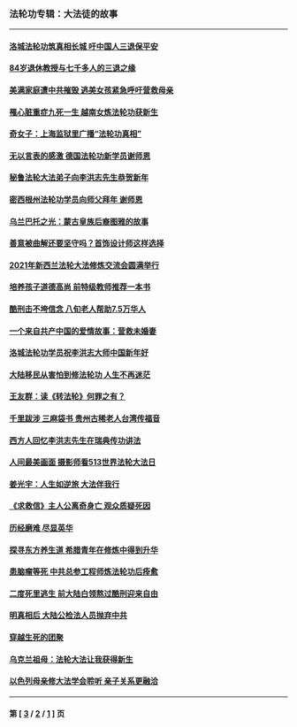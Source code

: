 ### 法轮功专辑：大法徒的故事
---
#### [洛城法轮功筑真相长城 吁中国人三退保平安](../../pages/nf1147481/n13892471.md?05040430) 
#### [84岁退休教授与七千多人的三退之缘](../../pages/nf1147481/n13796650.md?05040430) 
#### [美满家庭遭中共摧毁 逃美女孩紧急呼吁营救母亲](../../pages/nf1147481/n13792859.md?05040430) 
#### [罹心脏重症九死一生 越南女炼法轮功获新生](../../pages/nf1147481/n13732766.md?05040430) 
#### [奇女子：上海监狱里广播“法轮功真相”](../../pages/nf1147481/n13726443.md?05040430) 
#### [无以言表的感激 德国法轮功新学员谢师恩](../../pages/nf1147481/n13543790.md?05040430) 
#### [秘鲁法轮大法弟子向李洪志先生恭贺新年](../../pages/nf1147481/n13540182.md?05040430) 
#### [密西根州法轮功学员向师父拜年 谢师恩](../../pages/nf1147481/n13538183.md?05040430) 
#### [乌兰巴托之光：蒙古皇族后裔图雅的故事](../../pages/nf1147481/n13155759.md?05040430) 
#### [善意被曲解还要坚守吗？首饰设计师这样选择](../../pages/nf1147481/n13077575.md?05040430) 
#### [2021年新西兰法轮大法修炼交流会圆满举行](../../pages/nf1147481/n13033149.md?05040430) 
#### [培养孩子道德高尚 前特级教师推荐一本书](../../pages/nf1147481/n12938640.md?05040430) 
#### [酷刑击不垮信念 八旬老人帮助7.5万华人](../../pages/nf1147481/n12880712.md?05040430) 
#### [一个来自共产中国的爱情故事：营救未婚妻](../../pages/nf1147481/n12778386.md?05040430) 
#### [洛城法轮功学员祝李洪志大师中国新年好](../../pages/nf1147481/n12724685.md?05040430) 
#### [大陆移民从害怕到修法轮功 人生不再迷茫](../../pages/nf1147481/n12414325.md?05040430) 
#### [王友群：读《转法轮》何罪之有？](../../pages/nf1147481/n12408647.md?05040430) 
#### [千里跋涉 三麻袋书 贵州古稀老人台湾传福音](../../pages/nf1147481/n12198750.md?05040430) 
#### [西方人回忆李洪志先生在瑞典传功讲法](../../pages/nf1147481/n12099607.md?05040430) 
#### [人间最美画面 摄影师看513世界法轮大法日](../../pages/nf1147481/n12094118.md?05040430) 
#### [姜光宇：人生如逆旅 大法伴我行](../../pages/nf1147481/n12088664.md?05040430) 
#### [《求救信》主人公离奇身亡 观众质疑死因](../../pages/nf1147481/n11845215.md?05040430) 
#### [历经磨难 尽显英华](../../pages/nf1147481/n11723297.md?05040430) 
#### [探寻东方养生道 希腊青年在修炼中得到升华](../../pages/nf1147481/n11494502.md?05040430) 
#### [患脑瘤等死 中共总参工程师炼法轮功后痊愈](../../pages/nf1147481/n11466682.md?05040430) 
#### [二度死里逃生 前大陆白领熬过酷刑迎来自由](../../pages/nf1147481/n11368594.md?05040430) 
#### [明真相后 大陆公检法人员抛弃中共](../../pages/nf1147481/n11358618.md?05040430) 
#### [穿越生死的团聚](../../pages/nf1147481/n11258922.md?05040430) 
#### [乌克兰祖母：法轮大法让我获得新生](../../pages/nf1147481/n11269457.md?05040430) 
#### [以色列母亲修大法学会聆听 亲子关系更融洽](../../pages/nf1147481/n11268195.md?05040430) 

---
#### 第 [ [3](./3.md?05040430) / [2](./2.md?05040430) / [1](./1.md?05040430) ] 页
